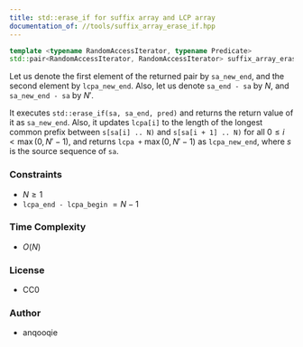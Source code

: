 ```yaml
---
title: std::erase_if for suffix array and LCP array
documentation_of: //tools/suffix_array_erase_if.hpp
---
```


```cpp
template <typename RandomAccessIterator, typename Predicate>
std::pair<RandomAccessIterator, RandomAccessIterator> suffix_array_erase_if(RandomAccessIterator sa, RandomAccessIterator sa_end, RandomAccessIterator lcpa, RandomAccessIterator lcpa_end, Predicate pred);
```

Let us denote the first element of the returned pair by `sa_new_end`, and the second element by `lcpa_new_end`.
Also, let us denote `sa_end - sa` by $N$, and `sa_new_end - sa` by $N'$.

It executes `std::erase_if(sa, sa_end, pred)` and returns the return value of it as `sa_new_end`.
Also, it updates `lcpa[i]` to the length of the longest common prefix between `s[sa[i] .. N)` and `s[sa[i + 1] .. N)` for all $0 \leq i < \max(0, N' - 1)$, and returns `lcpa +` $\max(0, N' - 1)$ as `lcpa_new_end`, where $s$ is the source sequence of `sa`.

### Constraints
- $N \geq 1$
- `lcpa_end - lcpa_begin` $= N - 1$

### Time Complexity
- $O(N)$

### License
- CC0

### Author
- anqooqie

